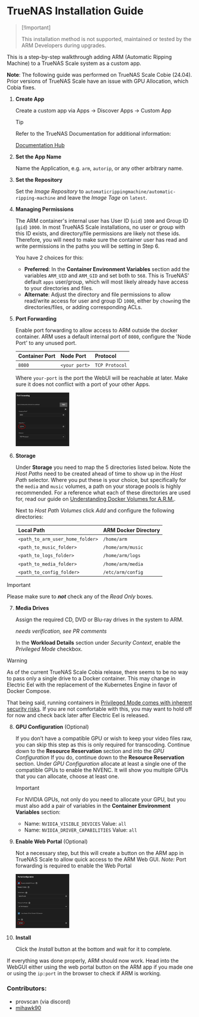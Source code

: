 # TrueNAS Installation Guide

> 
> [!Important]
> 
> This installation method is not supported, maintained or tested by the ARM Developers during upgrades.

This is a step-by-step walkthrough adding ARM (Automatic Ripping Machine) to a
TrueNAS Scale system as a custom app.

**Note**: The following guide was performed on TrueNAS Scale Cobie (24.04).
Prior versions of TrueNAS Scale have an issue with GPU Allocation, which Cobia fixes.


1. **Create App**

    Create a custom app via Apps → Discover Apps → Custom App 

    > [!TIP]
    > 
    > Refer to the TrueNAS Documentation for additional information:
    > 
    > [Documentation Hub](https://www.truenas.com/docs/scale/24.04/scaletutorials/apps/usingcustomapp/)


2. **Set the App Name**

    Name the Application, e.g. `arm`, `autorip`, or any other arbitrary name.


3. **Set the Repository**

    Set the *Image Repository* to `automaticrippingmachine/automatic-ripping-machine`
    and leave the _Image Tage_ on `latest`.


4. **Managing Permissions**

    The ARM container's internal user has User ID (`uid`) `1000` and Group ID (`gid`) `1000`.
    In most TrueNAS Scale installations, no user or group with this ID exists, and directory/file permissions 
    are likely not these ids. Therefore, you will need to make sure the container user has read and write permissions
    in the paths you will be setting in Step 6.
    
    You have 2 choices for this:
   - **Preferred**:
   In the **Container Environment Variables** section add the variables `ARM_UID` and `ARM_GID` and set both
   to `568`. This is TrueNAS' default `apps` user/group, which will most likely already have access to your
   directories and files.
   - **Alternate**:
   Adjust the directory and file permissions to allow read/write access for user and group ID `1000`,
   either by `chown`ing the directories/files, or adding corresponding ACLs.


5. **Port Forwarding**

    Enable port forwarding to allow access to ARM outside the docker container.
    ARM uses a default internal port of `8080`, configure the 'Node Port' to any unused port.

    | Container Port | Node Port     | Protocol         |
    |----------------|---------------|------------------|
    | `8080`           | `<your port>` | `TCP Protocol`   |

    Where `your-port` is the port the WebUI will be reachable at later. 
    Make sure it does not conflict with a port of your other Apps.

    <img title="TrueNAS Port Forward Config" src="images/setup_truenas_portforwarding.png" width="30%" height="">

6. **Storage**

    Under **Storage** you need to map the 5 directories listed below.
    Note the *Host Paths* need to be created ahead of time to show up in the *Host Path* selector.
    Where you put these is your choice, but specifically for the `media` and `music` volumes,
    a path on your storage pools is highly recommended. For a reference what each of these directories are used for,
    read our guide on [Understanding Docker Volumes for A.R.M.](https://github.com/automatic-ripping-machine/automatic-ripping-machine/wiki/docker#understanding-docker-volumes-for-arm).
    
    Next to *Host Path Volumes* click *Add* and configure the following directories:

    | Local Path                     | ARM Docker Directory |
    |--------------------------------|----------------------|
    | `<path_to_arm_user_home_folder>` | `/home/arm`            |
    | `<path_to_music_folder>`         | `/home/arm/music`      |
    | `<path_to_logs_folder>`          | `/home/arm/logs`       |
    | `<path_to_media_folder>`         | `/home/arm/media`     |
    | `<path_to_config_folder>`        | `/etc/arm/config`     |
   
> [!IMPORTANT]  
> Please make sure to ***not*** check any of the *Read Only* boxes.

7. **Media Drives**

    Assign the required CD, DVD or Blu-ray drives in the system to ARM.

    _needs verification, see PR comments_
    
    In the **Workload Details** section under *Security Context*, enable the *Privileged Mode* checkbox.

> [!WARNING]  
> As of the current TrueNAS Scale Cobia release, there seems to be no way to pass only a single drive to a Docker container.
> This may change in Electric Eel with the replacement of the Kubernetes Engine in favor of Docker Compose.
> 
> That being said, running containers in
> [Privileged Mode comes with inherent security risks](https://docs.docker.com/security/faqs/containers/).
> If you are not comfortable with this, you may want to hold off for now and check back later after Electric Eel is released.


8. **GPU Configuration** (Optional) 

   If you don’t have a compatible GPU or wish to keep your video files raw,
    you can skip this step as this is only required for transcoding.
    Continue down to the **Resource Reservation** section and into the *GPU Configuration*
    If you do, continue down to the **Resource Reservation** section. Under *GPU Configuration* allocate at least a
    single one of the compatible GPUs to enable the NVENC.
    It will show you multiple GPUs that you can allocate, choose at least one.

    > [!IMPORTANT]  
    > For NVIDIA GPUs, not only do you need to allocate your GPU, but you must also add a pair of variables in the **Container Environment Variables** section:
    > - Name: `NVIDIA_VISIBLE_DEVICES` Value: `all`
    > - Name: `NVIDIA_DRIVER_CAPABILITIES` Value: `all`


9. **Enable Web Portal** (Optional) 
    
    Not a necessary step, but this will create a button on the ARM app in TrueNAS Scale
    to allow quick access to the ARM Web GUI.
    _Note:_ Port forwarding is required to enable the Web Portal

    <img title="TrueNAS WebUI Portal Config" src="images/setup_truenas_webui.png" width="30%" height="">


10. **Install**

    Click the *Install* button at the bottom and wait for it to complete.


If everything was done properly, ARM should now work.
Head into the WebGUI either using the web portal button on the ARM app if you made one
or using the `ip:port` in the browser to check if ARM is working.

### Contributors:
* provscan (via discord)
* [mihawk90](https://github.com/mihawk90)
